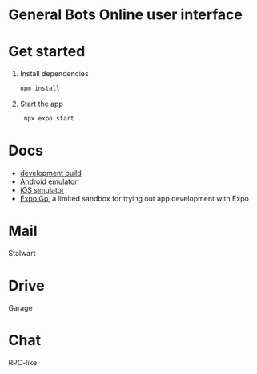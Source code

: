# General Bots Online user interface

# Get started

1. Install dependencies

   ```bash
   npm install
   ```

2. Start the app

   ```bash
    npx expo start
   ```
# Docs

- [development build](https://docs.expo.dev/develop/development-builds/introduction/)
- [Android emulator](https://docs.expo.dev/workflow/android-studio-emulator/)
- [iOS simulator](https://docs.expo.dev/workflow/ios-simulator/)
- [Expo Go](https://expo.dev/go), a limited sandbox for trying out app development with Expo


# Mail 
Stalwart

# Drive

Garage

# Chat 

RPC-like